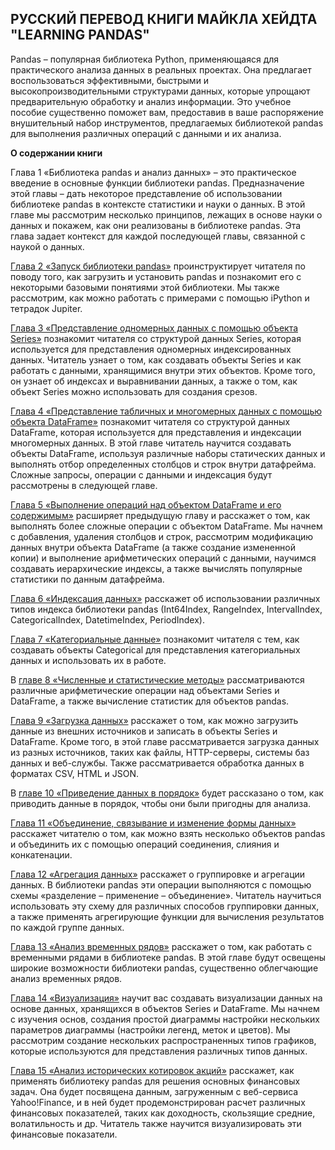 ﻿

**РУССКИЙ ПЕРЕВОД КНИГИ МАЙКЛА ХЕЙДТА "LEARNING PANDAS"**
----------------------------------------------------

Pandas – популярная библиотека Python, применяющаяся для практического анализа данных в реальных проектах. Она предлагает воспользоваться эффективными, быстрыми и высокопроизводительными структурами данных, которые упрощают предварительную обработку и анализ информации. Это учебное пособие существенно поможет вам, предоставив в ваше распоряжение внушительный набор инструментов, предлагаемых библиотекой pandas для выполнения различных операций с данными и их анализа.

**О содержании книги** 

Глава 1 «Библиотека pandas и анализ данных» – это практическое введение в основные функции библиотеки pandas. Предназначение этой главы – дать некоторое представление об использовании библиотеке pandas в контексте статистики и науки о данных. В этой главе мы рассмотрим несколько принципов, лежащих в основе науки о данных и покажем, как они реализованы в библиотеке pandas. Эта глава задает контекст для каждой последующей главы, связанной с наукой о данных.

[Глава 2 «Запуск библиотеки pandas»](https://github.com/Gewissta/Learning_pandas_russian_translation/blob/master/Notebooks/02_%D0%97%D0%B0%D0%BF%D1%83%D1%81%D0%BA%20%D0%B1%D0%B8%D0%B1%D0%BB%D0%B8%D0%BE%D1%82%D0%B5%D0%BA%D0%B8%20pandas.ipynb) проинструктирует читателя по поводу того, как загрузить и установить pandas и познакомит его с некоторыми базовыми понятиями этой библиотеки. Мы также рассмотрим, как можно работать с примерами с помощью iPython и тетрадок Jupiter.

[Глава 3 «Представление одномерных данных с помощью объекта Series»](https://github.com/Gewissta/Learning_pandas_russian_translation/blob/master/Notebooks/03_%D0%9F%D1%80%D0%B5%D0%B4%D1%81%D1%82%D0%B0%D0%B2%D0%BB%D0%B5%D0%BD%D0%B8%D0%B5%20%D0%BF%D0%B5%D1%80%D0%B5%D0%BC%D0%B5%D0%BD%D0%BD%D0%BE%D0%B9%20%D1%81%20%D0%BF%D0%BE%D0%BC%D0%BE%D1%89%D1%8C%D1%8E%20%D0%BE%D0%B1%D1%8A%D0%B5%D0%BA%D1%82%D0%B0%20Series.ipynb) познакомит читателя со структурой данных Series, которая используется для представления одномерных индексированных данных. Читатель узнает о том, как создавать объекты Series и как работать с данными, хранящимися внутри этих объектов. Кроме того, он узнает об индексах и выравнивании данных, а также о том, как объект Series можно использовать для создания срезов.

[Глава 4 «Представление табличных и многомерных данных с помощью объекта DataFrame»](https://github.com/Gewissta/Learning_pandas_russian_translation/blob/master/Notebooks/04_%D0%9F%D1%80%D0%B5%D0%B4%D1%81%D1%82%D0%B0%D0%B2%D0%BB%D0%B5%D0%BD%D0%B8%D0%B5%20%D1%82%D0%B0%D0%B1%D0%BB%D0%B8%D1%87%D0%BD%D1%8B%D1%85%20%D0%B8%20%D0%BC%D0%BD%D0%BE%D0%B3%D0%BE%D0%BC%D0%B5%D1%80%D0%BD%D1%8B%D1%85%20%D0%B4%D0%B0%D0%BD%D0%BD%D1%8B%D1%85%20%D1%81%20%D0%BF%D0%BE%D0%BC%D0%BE%D1%89%D1%8C%D1%8E%20%D0%BE%D0%B1%D1%8A%D0%B5%D0%BA%D1%82%D0%B0%20DataFrame.ipynb) познакомит читателя со структурой данных DataFrame, которая используется для представления и индексации многомерных данных. В этой главе читатель научится создавать объекты DataFrame, используя различные наборы статических данных и выполнять отбор определенных столбцов и строк внутри датафрейма. Сложные запросы, операции с данными и индексация будут рассмотрены в следующей главе.

[Глава 5 «Выполнение операций над объектом DataFrame и его содержимым»](https://github.com/Gewissta/Learning_pandas_russian_translation/blob/master/Notebooks/05_%D0%92%D1%8B%D0%BF%D0%BE%D0%BB%D0%BD%D0%B5%D0%BD%D0%B8%D0%B5%20%D0%BE%D0%BF%D0%B5%D1%80%D0%B0%D1%86%D0%B8%D0%B9%20%D1%81%20%D0%BE%D0%B1%D1%8A%D0%B5%D0%BA%D1%82%D0%BE%D0%BC%20DataFrame%20%D0%B8%20%D0%B5%D0%B3%D0%BE%20%D1%81%D0%BE%D0%B4%D0%B5%D1%80%D0%B6%D0%B8%D0%BC%D1%8B%D0%BC.ipynb) расширяет предыдущую главу и расскажет о том, как выполнять более сложные операции с объектом DataFrame. Мы начнем с добавления,  удаления столбцов и строк, рассмотрим модификацию данных внутри объекта DataFrame (а также создание измененной копии) и выполнение арифметических операций с данными, научимся создавать иерархические индексы, а также вычислять популярные статистики по данным датафрейма.

[Глава 6 «Индексация данных»](https://github.com/Gewissta/Learning_pandas_russian_translation/blob/master/Notebooks/06_%D0%A0%D0%B0%D0%B1%D0%BE%D1%82%D0%B0%20%D1%81%20%D0%B8%D0%BD%D0%B4%D0%B5%D0%BA%D1%81%D0%B0%D0%BC%D0%B8.ipynb) расскажет об использовании различных типов индекса библиотеки pandas (Int64Index, RangeIndex, IntervalIndex, CategoricalIndex, DatetimeIndex, PeriodIndex).

[Глава 7 «Категориальные данные»](https://github.com/Gewissta/Learning_pandas_russian_translation/blob/master/Notebooks/07_%D0%9A%D0%B0%D1%82%D0%B5%D0%B3%D0%BE%D1%80%D0%B8%D0%B0%D0%BB%D1%8C%D0%BD%D1%8B%D0%B5%20%D0%B4%D0%B0%D0%BD%D0%BD%D1%8B%D0%B5.ipynb) познакомит читателя с тем, как создавать объекты Categorical для представления категориальных данных и использовать их в работе.

В [главе 8 «Численные и статистические методы»](https://github.com/Gewissta/Learning_pandas_russian_translation/blob/master/Notebooks/08_%D0%A7%D0%B8%D1%81%D0%BB%D0%B5%D0%BD%D0%BD%D1%8B%D0%B5%20%D0%B8%20%D1%81%D1%82%D0%B0%D1%82%D0%B8%D1%81%D1%82%D0%B8%D1%87%D0%B5%D1%81%D0%BA%D0%B8%D0%B5%20%D0%BC%D0%B5%D1%82%D0%BE%D0%B4%D1%8B.ipynb) рассматриваются различные арифметические операции над объектами Series и DataFrame, а также вычисление статистик для объектов pandas.

[Глава 9 «Загрузка данных»](https://github.com/Gewissta/Learning_pandas_russian_translation/blob/master/Notebooks/09_%D0%97%D0%B0%D0%B3%D1%80%D1%83%D0%B7%D0%BA%D0%B0%20%D0%B4%D0%B0%D0%BD%D0%BD%D1%8B%D1%85.ipynb) расскажет о том, как можно загрузить данные из внешних источников и записать в объекты Series и DataFrame. Кроме того, в этой главе рассматривается загрузка данных из разных источников, таких как файлы, HTTP-серверы, системы баз данных и веб-службы. Также рассматривается обработка данных в форматах CSV, HTML и JSON.

В [главе 10 «Приведение данных в порядок»](https://github.com/Gewissta/Learning_pandas_russian_translation/blob/master/Notebooks/10_%D0%9F%D1%80%D0%B8%D0%B2%D0%B5%D0%B4%D0%B5%D0%BD%D0%B8%D0%B5%20%D0%B4%D0%B0%D0%BD%D0%BD%D1%8B%D1%85%20%D0%B2%20%D0%BF%D0%BE%D1%80%D1%8F%D0%B4%D0%BE%D0%BA.ipynb) будет рассказано о том, как приводить данные в порядок, чтобы они были пригодны для анализа.

[Глава 11 «Объединение, связывание и изменение формы данных»](https://github.com/Gewissta/Learning_pandas_russian_translation/blob/master/Notebooks/11_%D0%9E%D0%B1%D1%8A%D0%B5%D0%B4%D0%B8%D0%BD%D0%B5%D0%BD%D0%B8%D0%B5,%20%D1%81%D0%B2%D1%8F%D0%B7%D1%8B%D0%B2%D0%B0%D0%BD%D0%B8%D0%B5%20%D0%B8%20%D0%B8%D0%B7%D0%BC%D0%B5%D0%BD%D0%B5%D0%BD%D0%B8%D0%B5%20%D1%84%D0%BE%D1%80%D0%BC%D1%8B%20%D0%B4%D0%B0%D0%BD%D0%BD%D1%8B%D1%85.ipynb) расскажет читателю о том, как можно взять несколько объектов pandas и объединить их с помощью операций соединения, слияния и конкатенации.

[Глава 12 «Агрегация данных»](https://github.com/Gewissta/Learning_pandas_russian_translation/blob/master/Notebooks/12_%D0%93%D1%80%D1%83%D0%BF%D0%BF%D0%B8%D1%80%D0%BE%D0%B2%D0%BA%D0%B0%20%D0%B8%20%D0%B0%D0%B3%D1%80%D0%B5%D0%B3%D0%B8%D1%80%D0%BE%D0%B2%D0%B0%D0%BD%D0%B8%D0%B5.ipynb) расскажет о группировке и агрегации данных. В библиотеки pandas эти операции  выполняются с помощью схемы «разделение – применение – объединение». Читатель научиться использовать эту схему для различных способов группировки данных, а также применять агрегирующие функции для вычисления результатов по каждой группе данных.

[Глава 13 «Анализ временных рядов»](https://github.com/Gewissta/Learning_pandas_russian_translation/blob/master/Notebooks/13_%D0%90%D0%BD%D0%B0%D0%BB%D0%B8%D0%B7%20%D0%B2%D1%80%D0%B5%D0%BC%D0%B5%D0%BD%D0%BD%D1%8B%D1%85%20%D1%80%D1%8F%D0%B4%D0%BE%D0%B2.ipynb) расскажет о том, как работать с временными рядами в библиотеке pandas. В этой главе будут освещены широкие возможности библиотеки pandas, существенно облегчающие анализ временных рядов.

[Глава 14 «Визуализация»](https://github.com/Gewissta/Learning_pandas_russian_translation/blob/master/Notebooks/14_%D0%92%D0%B8%D0%B7%D1%83%D0%B0%D0%BB%D0%B8%D0%B7%D0%B0%D1%86%D0%B8%D1%8F.ipynb) научит вас создавать визуализации данных на основе данных, хранящихся в объектов Series и DataFrame. Мы начнем с изучения основ, создания простой диаграммы настройки нескольких параметров диаграммы (настройки легенд, меток и цветов). Мы рассмотрим создание нескольких распространенных типов графиков, которые используются для представления различных типов данных.

[Глава 15 «Анализ исторических котировок акций»](https://github.com/Gewissta/Learning_pandas_russian_translation/blob/master/Notebooks/15_%D0%90%D0%BD%D0%B0%D0%BB%D0%B8%D0%B7%20%D0%B8%D1%81%D1%82%D0%BE%D1%80%D0%B8%D1%87%D0%B5%D1%81%D0%BA%D0%B8%D1%85%20%D0%BA%D0%BE%D1%82%D0%B8%D1%80%D0%BE%D0%B2%D0%BE%D0%BA%20%D0%B0%D0%BA%D1%86%D0%B8%D0%B9.ipynb) расскажет, как применять библиотеку pandas для решения основных финансовых задач. Она будет посвящена данным, загруженным с веб-сервиса Yahoo!Finance, и в ней будет продемонстрирован расчет различных финансовых показателей, таких как доходность, скользящие средние, волатильность и др. Читатель также научится визуализировать эти финансовые показатели.
